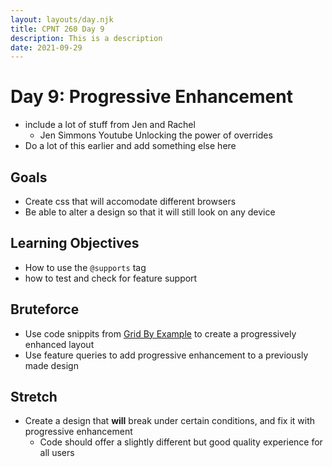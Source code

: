 ```yaml
---
layout: layouts/day.njk
title: CPNT 260 Day 9
description: This is a description
date: 2021-09-29
---
```


# Day 9: Progressive Enhancement
  - include a lot of stuff from Jen and Rachel
    - Jen Simmons Youtube Unlocking the power of overrides
- Do a lot of this earlier and add something else here

## Goals
* Create css that will accomodate different browsers
* Be able to alter a design so that it will still look on any device

## Learning Objectives
  - How to use the `@supports` tag
  - how to test and check for feature support

## Bruteforce
* Use code snippits from [Grid By Example](https://gridbyexample.com/patterns/) to create a progressively enhanced layout
* Use feature queries to add progressive enhancement to a previously made design

## Stretch
* Create a design that **will** break under certain conditions, and fix it with progressive enhancement
  * Code should offer a slightly different but good quality experience for all users